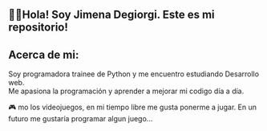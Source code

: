 ## 👋🏻Hola! Soy Jimena Degiorgi. Este es mi repositorio! 

## Acerca de mi:  
Soy programadora trainee de Python y me encuentro estudiando Desarrollo web.  
Me apasiona la programación y aprender a mejorar mi codigo día a día.  
  
🎮 mo los videojuegos, en mi tiempo libre me gusta ponerme a jugar. En un futuro me gustaría programar algun juego...  
